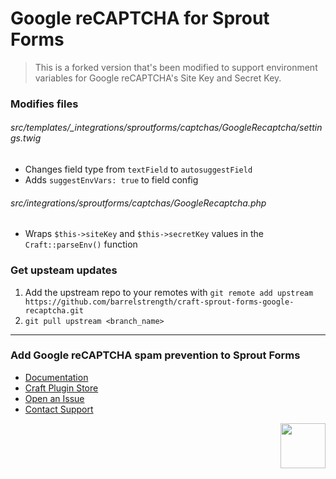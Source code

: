 # Google reCAPTCHA for Sprout Forms

> This is a forked version that's been modified to support environment variables for Google reCAPTCHA's Site Key and Secret Key.

### Modifies files

###### src/templates/_integrations/sproutforms/captchas/GoogleRecaptcha/settings.twig
- Changes field type from `textField` to `autosuggestField`
- Adds `suggestEnvVars: true` to field config

###### src/integrations/sproutforms/captchas/GoogleRecaptcha.php
- Wraps `$this->siteKey` and `$this->secretKey` values in the `Craft::parseEnv()` function

### Get upsteam updates
1. Add the upstream repo to your remotes with `git remote add upstream https://github.com/barrelstrength/craft-sprout-forms-google-recaptcha.git`
2. `git pull upstream <branch_name>`

***

### Add Google reCAPTCHA spam prevention to Sprout Forms 

- [Documentation](https://sprout.barrelstrengthdesign.com/docs/forms/)
- [Craft Plugin Store](https://plugins.craftcms.com/sprout-forms-google-recaptcha)
- [Open an Issue](https://github.com/barrelstrength/craft-sprout-forms-google-recaptcha/issues)
- [Contact Support](https://sprout.barrelstrengthdesign.com/docs/support/support.html)

<a href="https://sprout.barrelstrengthdesign.com" target="_blank">
  <img src="https://s3.amazonaws.com/sprout.barrelstrengthdesign.com-assets/content/plugins/sprout-icon.svg" width="72" height="72" align="right">
</a>
